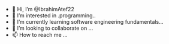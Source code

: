 - 👋 Hi, I’m @IbrahimAtef22
- 👀 I’m interested in .programming..
- 🌱 I’m currently learning software engineering fundamentals...
- 💞️ I’m looking to collaborate on ...
- 📫 How to reach me ...

<!---
IbrahimAtef22/IbrahimAtef22 is a ✨ special ✨ repository because its `README.md` (this file) appears on your GitHub profile.
You can click the Preview link to take a look at your changes.
--->
